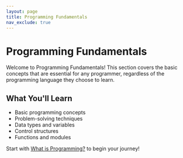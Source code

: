 ```yaml
---
layout: page
title: Programming Fundamentals
nav_exclude: true
---
```


# Programming Fundamentals

Welcome to Programming Fundamentals! This section covers the basic concepts that are essential for any programmer, regardless of the programming language they choose to learn.

## What You'll Learn

- Basic programming concepts
- Problem-solving techniques
- Data types and variables
- Control structures
- Functions and modules

Start with [What is Programming?](/programming-fundamentals/intro/) to begin your journey!
